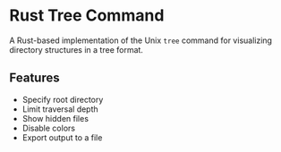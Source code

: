 # Rust Tree Command

A Rust-based implementation of the Unix `tree` command for visualizing directory structures in a tree format.

## Features

- Specify root directory
- Limit traversal depth
- Show hidden files
- Disable colors
- Export output to a file
